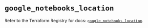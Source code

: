 # `google_notebooks_location`

Refer to the Terraform Registry for docs: [`google_notebooks_location`](https://registry.terraform.io/providers/hashicorp/google-beta/5.18.0/docs/resources/google_notebooks_location).
